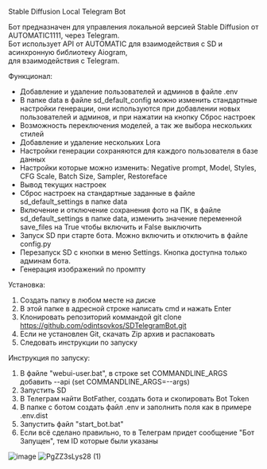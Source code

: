 Stable Diffusion Local Telegram Bot

Бот предназначен для управления локальной версией Stable Diffusion от AUTOMATIC1111,
через Telegram.\
Бот использует API от AUTOMATIC для взаимодействия с SD и асинхронную библиотеку Aiogram,\
для взаимодействия с Telegram.

Функционал:
- Добавление и удаление пользователей и админов в файле .env
- В папке data в файле sd_default_config можно изменить стандартные настройки генерации, они используются при добавлении новых пользователей и админов, и при нажатии на кнопку Сброс настроек
- Возможность переключения моделей, а так же выбора нескольких стилей
- Добавление и удаление нескольких Lora
- Настройки генерации сохраняются для каждого пользователя в базе данных
- Настройки которые можно изменить: Negative prompt, Model, Styles, CFG Scale, Batch Size, Sampler, Restoreface
- Вывод текущих настроек
- Сброс настроек на стандартные заданные в файле sd_default_settings в папке data
- Включение и отключение сохранения фото на ПК, в файле sd_default_settings в папке data, изменить значение переменной save_files на True чтобы включить и False выключить
- Запуск SD при старте бота. Можно включить и отключить в файле config.py
- Перезапуск SD с кнопки в меню Settings. Кнопка доступна только админам бота.
- Генерация изображений по промпту

Установка:
1. Создать папку в любом месте на диске
2. В этой папке в адресной строке написать cmd и нажать Enter
3. Клонировать репозиторий коммандой
    git clone https://github.com/odintsovkos/SDTelegramBot.git
4. Если не установлен Git, скачать Zip архив и распаковать
5. Следовать инструкции по запуску

Инструкция по запуску:
1. В файле "webui-user.bat", в строке set COMMANDLINE_ARGS добавить --api (set COMMANDLINE_ARGS=--args)
2. Запустить SD
3. В Телеграм найти BotFather, создать бота и скопировать Bot Token
4. В папке с ботом создать файл .env и заполнить поля как в примере .env.dist
5. Запустить файл "start_bot.bat"
6. Если всё сделано правильно, то в Телеграм придет сообщение "Бот Запущен", тем ID которые были указаны

![image](https://github.com/odintsovkos/SDTelegramBot/assets/16336122/55d9e869-6752-45c0-8eeb-44b4964d1e73) ![PgZZ3sLys28 (1)](https://github.com/odintsovkos/SDTelegramBot/assets/16336122/d68f5a00-4f32-46f8-85e5-56fd36da698d)
